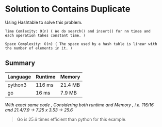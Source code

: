 
# Solution to  Contains Duplicate

Using Hashtable to solve this problem.

```
Time Comlexity: O(n) ( We do search() and insert() for nn times and each operation takes constant time. )

Space Complexity: O(n) ( The space used by a hash table is linear with the number of elements in it. )
```

## Summary

| Language | Runtime | Memory  |
| :--------| :------ | :------ |
| python3  | 116 ms  | 21.4 MB |
| go       | 16 ms   | 7.9 MB  |

*With exact same code , Considering both runtime and Memory , i.e.  116/16 and  21.4/7.9 -> 7.25 x 3.53 -> 25.6*

>Go is 25.6 times efficient than python for this example.